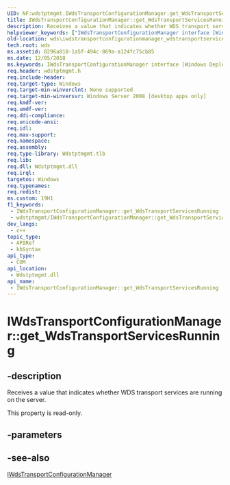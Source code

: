 ```yaml
---
UID: NF:wdstptmgmt.IWdsTransportConfigurationManager.get_WdsTransportServicesRunning
title: IWdsTransportConfigurationManager::get_WdsTransportServicesRunning (wdstptmgmt.h)
description: Receives a value that indicates whether WDS transport services are running on the server.
helpviewer_keywords: ["IWdsTransportConfigurationManager interface [Windows Deployment Services]","WdsTransportServicesRunning property","IWdsTransportConfigurationManager.WdsTransportServicesRunning","IWdsTransportConfigurationManager.get_WdsTransportServicesRunning","IWdsTransportConfigurationManager::WdsTransportServicesRunning","IWdsTransportConfigurationManager::get_WdsTransportServicesRunning","WdsTransportServicesRunning property [Windows Deployment Services]","WdsTransportServicesRunning property [Windows Deployment Services]","IWdsTransportConfigurationManager interface","get_WdsTransportServicesRunning","wds.iwdstransportconfigurationmanager_wdstransportservicesrunning","wdstptmgmt/IWdsTransportConfigurationManager::WdsTransportServicesRunning","wdstptmgmt/IWdsTransportConfigurationManager::get_WdsTransportServicesRunning"]
old-location: wds\iwdstransportconfigurationmanager_wdstransportservicesrunning.htm
tech.root: wds
ms.assetid: 0296a818-1a5f-494c-869a-a124fc75cb85
ms.date: 12/05/2018
ms.keywords: IWdsTransportConfigurationManager interface [Windows Deployment Services],WdsTransportServicesRunning property, IWdsTransportConfigurationManager.WdsTransportServicesRunning, IWdsTransportConfigurationManager.get_WdsTransportServicesRunning, IWdsTransportConfigurationManager::WdsTransportServicesRunning, IWdsTransportConfigurationManager::get_WdsTransportServicesRunning, WdsTransportServicesRunning property [Windows Deployment Services], WdsTransportServicesRunning property [Windows Deployment Services],IWdsTransportConfigurationManager interface, get_WdsTransportServicesRunning, wds.iwdstransportconfigurationmanager_wdstransportservicesrunning, wdstptmgmt/IWdsTransportConfigurationManager::WdsTransportServicesRunning, wdstptmgmt/IWdsTransportConfigurationManager::get_WdsTransportServicesRunning
req.header: wdstptmgmt.h
req.include-header: 
req.target-type: Windows
req.target-min-winverclnt: None supported
req.target-min-winversvr: Windows Server 2008 [desktop apps only]
req.kmdf-ver: 
req.umdf-ver: 
req.ddi-compliance: 
req.unicode-ansi: 
req.idl: 
req.max-support: 
req.namespace: 
req.assembly: 
req.type-library: Wdstptmgmt.tlb
req.lib: 
req.dll: Wdstptmgmt.dll
req.irql: 
targetos: Windows
req.typenames: 
req.redist: 
ms.custom: 19H1
f1_keywords:
 - IWdsTransportConfigurationManager::get_WdsTransportServicesRunning
 - wdstptmgmt/IWdsTransportConfigurationManager::get_WdsTransportServicesRunning
dev_langs:
 - c++
topic_type:
 - APIRef
 - kbSyntax
api_type:
 - COM
api_location:
 - Wdstptmgmt.dll
api_name:
 - IWdsTransportConfigurationManager::get_WdsTransportServicesRunning
---
```


# IWdsTransportConfigurationManager::get_WdsTransportServicesRunning


## -description

Receives a value that indicates whether WDS transport services are running on the server.


This property is read-only.

## -parameters

## -see-also

<a href="/windows/desktop/api/wdstptmgmt/nn-wdstptmgmt-iwdstransportconfigurationmanager">IWdsTransportConfigurationManager</a>

